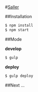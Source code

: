 #[Saller](http://github.com/wooleners/saller)


##Installation

```bash
$ npm install
$ npm start
```

##Mode

**develop**

```bash
$ gulp
```

**deploy**

```bash
$ gulp deploy
```


##Next ...
